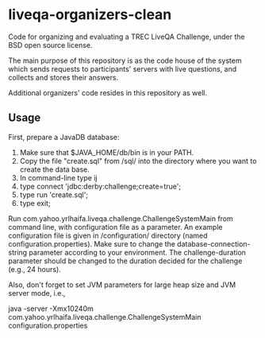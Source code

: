 # liveqa-organizers-clean
Code for organizing and evaluating a TREC LiveQA Challenge, under the BSD open source license.

The main purpose of this repository is as the code house of the system which sends requests to participants' servers with live questions, and collects and stores their answers.

Additional organizers' code resides in this repository as well.

Usage
-----

First, prepare a JavaDB database:
1. Make sure that $JAVA_HOME/db/bin is in your PATH.
2. Copy the file "create.sql" from /sql/ into the directory where you want to create the data base.
3. In command-line type ij
4. type connect 'jdbc:derby:challenge;create=true';
5. type run 'create.sql';
6. type exit;

Run com.yahoo.yrlhaifa.liveqa.challenge.ChallengeSystemMain from command line, with configuration file as a parameter.
An example configuration file is given in /configuration/ directory (named configuration.properties).
Make sure to change the database-connection-string parameter according to your environment.
The challenge-duration parameter should be changed to the duration decided for the challenge (e.g., 24 hours). 

Also, don't forget to set JVM parameters for large heap size and JVM server mode, i.e.,

java -server -Xmx10240m com.yahoo.yrlhaifa.liveqa.challenge.ChallengeSystemMain configuration.properties

